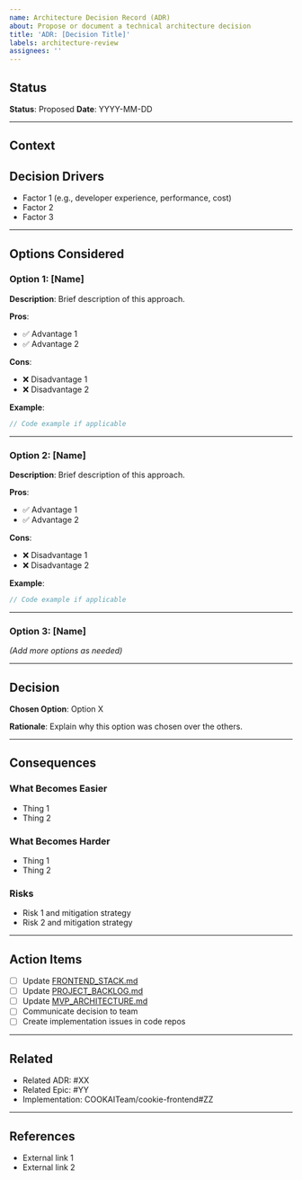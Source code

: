 ```yaml
---
name: Architecture Decision Record (ADR)
about: Propose or document a technical architecture decision
title: 'ADR: [Decision Title]'
labels: architecture-review
assignees: ''
---
```


## Status

<!-- Proposed / Accepted / Rejected / Deprecated / Superseded by #XX -->

**Status**: Proposed
**Date**: YYYY-MM-DD

---

## Context

<!-- What is the issue that we're seeing that is motivating this decision or change? -->

## Decision Drivers

<!-- What factors are we considering? -->

- Factor 1 (e.g., developer experience, performance, cost)
- Factor 2
- Factor 3

---

## Options Considered

### Option 1: [Name]

**Description**: Brief description of this approach.

**Pros**:
- ✅ Advantage 1
- ✅ Advantage 2

**Cons**:
- ❌ Disadvantage 1
- ❌ Disadvantage 2

**Example**:
```typescript
// Code example if applicable
```

---

### Option 2: [Name]

**Description**: Brief description of this approach.

**Pros**:
- ✅ Advantage 1
- ✅ Advantage 2

**Cons**:
- ❌ Disadvantage 1
- ❌ Disadvantage 2

**Example**:
```typescript
// Code example if applicable
```

---

### Option 3: [Name]

*(Add more options as needed)*

---

## Decision

**Chosen Option**: Option X

**Rationale**:
Explain why this option was chosen over the others.

---

## Consequences

### What Becomes Easier
- Thing 1
- Thing 2

### What Becomes Harder
- Thing 1
- Thing 2

### Risks
- Risk 1 and mitigation strategy
- Risk 2 and mitigation strategy

---

## Action Items

- [ ] Update [FRONTEND_STACK.md](../docs/technical/FRONTEND_STACK.md)
- [ ] Update [PROJECT_BACKLOG.md](../docs/planning/PROJECT_BACKLOG.md)
- [ ] Update [MVP_ARCHITECTURE.md](../docs/architecture/MVP_ARCHITECTURE.md)
- [ ] Communicate decision to team
- [ ] Create implementation issues in code repos

---

## Related

- Related ADR: #XX
- Related Epic: #YY
- Implementation: COOKAITeam/cookie-frontend#ZZ

---

## References

- External link 1
- External link 2
